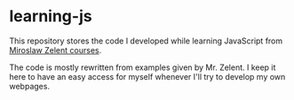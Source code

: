 # learning-js
This repository stores the code I developed while learning JavaScript from [Miroslaw Zelent courses](https://miroslawzelent.pl/kurs-javascript/). 

The code is mostly rewritten from examples given by Mr. Zelent. I keep it here to have an easy access for myself whenever I'll try to develop my own webpages.
